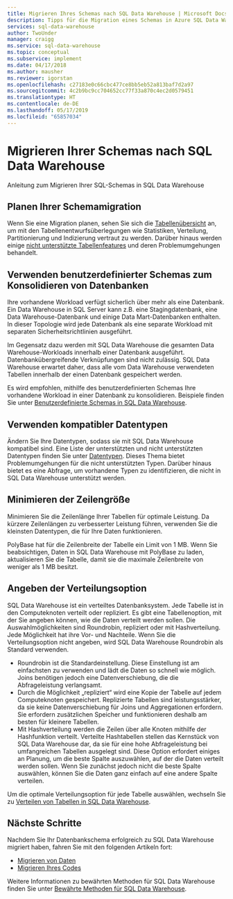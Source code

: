 ```yaml
---
title: Migrieren Ihres Schemas nach SQL Data Warehouse | Microsoft Docs
description: Tipps für die Migration eines Schemas in Azure SQL Data Warehouse zum Entwickeln von Lösungen.
services: sql-data-warehouse
author: TwoUnder
manager: craigg
ms.service: sql-data-warehouse
ms.topic: conceptual
ms.subservice: implement
ms.date: 04/17/2018
ms.author: mausher
ms.reviewer: igorstan
ms.openlocfilehash: c27183e0c66cbc477ce8bb5eb52a813baf7d2a97
ms.sourcegitcommit: 4c2b9bc9cc704652cc77f33a870c4ec2d0579451
ms.translationtype: HT
ms.contentlocale: de-DE
ms.lasthandoff: 05/17/2019
ms.locfileid: "65857034"
---
```

# <a name="migrate-your-schemas-to-sql-data-warehouse"></a>Migrieren Ihrer Schemas nach SQL Data Warehouse
Anleitung zum Migrieren Ihrer SQL-Schemas in SQL Data Warehouse 

## <a name="plan-your-schema-migration"></a>Planen Ihrer Schemamigration

Wenn Sie eine Migration planen, sehen Sie sich die [Tabellenübersicht][table overview] an, um mit den Tabellenentwurfsüberlegungen wie Statistiken, Verteilung, Partitionierung und Indizierung vertraut zu werden.  Darüber hinaus werden einige [nicht unterstützte Tabellenfeatures][unsupported table features] und deren Problemumgehungen behandelt.

## <a name="use-user-defined-schemas-to-consolidate-databases"></a>Verwenden benutzerdefinierter Schemas zum Konsolidieren von Datenbanken

Ihre vorhandene Workload verfügt sicherlich über mehr als eine Datenbank. Ein Data Warehouse in SQL Server kann z.B. eine Stagingdatenbank, eine Data Warehouse-Datenbank und einige Data Mart-Datenbanken enthalten. In dieser Topologie wird jede Datenbank als eine separate Workload mit separaten Sicherheitsrichtlinien ausgeführt.

Im Gegensatz dazu werden mit SQL Data Warehouse die gesamten Data Warehouse-Workloads innerhalb einer Datenbank ausgeführt. Datenbankübergreifende Verknüpfungen sind nicht zulässig. SQL Data Warehouse erwartet daher, dass alle vom Data Warehouse verwendeten Tabellen innerhalb der einen Datenbank gespeichert werden.

Es wird empfohlen, mithilfe des benutzerdefinierten Schemas Ihre vorhandene Workload in einer Datenbank zu konsolidieren. Beispiele finden Sie unter [Benutzerdefinierte Schemas in SQL Data Warehouse](sql-data-warehouse-develop-user-defined-schemas.md).

## <a name="use-compatible-data-types"></a>Verwenden kompatibler Datentypen
Ändern Sie Ihre Datentypen, sodass sie mit SQL Data Warehouse kompatibel sind. Eine Liste der unterstützten und nicht unterstützten Datentypen finden Sie unter [Datentypen][data types]. Dieses Thema bietet Problemumgehungen für die nicht unterstützten Typen. Darüber hinaus bietet es eine Abfrage, um vorhandene Typen zu identifizieren, die nicht in SQL Data Warehouse unterstützt werden.

## <a name="minimize-row-size"></a>Minimieren der Zeilengröße
Minimieren Sie die Zeilenlänge Ihrer Tabellen für optimale Leistung. Da kürzere Zeilenlängen zu verbesserter Leistung führen, verwenden Sie die kleinsten Datentypen, die für Ihre Daten funktionieren. 

PolyBase hat für die Zeilenbreite der Tabelle ein Limit von 1 MB.  Wenn Sie beabsichtigen, Daten in SQL Data Warehouse mit PolyBase zu laden, aktualisieren Sie die Tabelle, damit sie die maximale Zeilenbreite von weniger als 1 MB besitzt. 

<!--
- For example, this table uses variable length data but the largest possible size of the row is still less than 1 MB. PolyBase will load data into this table.

- This table uses variable length data and the defined row width is less than one MB. When loading rows, PolyBase allocates the full length of the variable-length data. The full length of this row is greater than one MB.  PolyBase will not load data into this table.  

-->

## <a name="specify-the-distribution-option"></a>Angeben der Verteilungsoption
SQL Data Warehouse ist ein verteiltes Datenbanksystem. Jede Tabelle ist in den Computeknoten verteilt oder repliziert. Es gibt eine Tabellenoption, mit der Sie angeben können, wie die Daten verteilt werden sollen. Die Auswahlmöglichkeiten sind Roundrobin, repliziert oder mit Hashverteilung. Jede Möglichkeit hat ihre Vor- und Nachteile. Wenn Sie die Verteilungsoption nicht angeben, wird SQL Data Warehouse Roundrobin als Standard verwenden.

- Roundrobin ist die Standardeinstellung. Diese Einstellung ist am einfachsten zu verwenden und lädt die Daten so schnell wie möglich. Joins benötigen jedoch eine Datenverschiebung, die die Abfrageleistung verlangsamt.
- Durch die Möglichkeit „repliziert“ wird eine Kopie der Tabelle auf jedem Computeknoten gespeichert. Replizierte Tabellen sind leistungsstärker, da sie keine Datenverschiebung für Joins und Aggregationen erfordern. Sie erfordern zusätzlichen Speicher und funktionieren deshalb am besten für kleinere Tabellen.
- Mit Hashverteilung werden die Zeilen über alle Knoten mithilfe der Hashfunktion verteilt. Verteilte Hashtabellen stellen das Kernstück von SQL Data Warehouse dar, da sie für eine hohe Abfrageleistung bei umfangreichen Tabellen ausgelegt sind. Diese Option erfordert einiges an Planung, um die beste Spalte auszuwählen, auf der die Daten verteilt werden sollen. Wenn Sie zunächst jedoch nicht die beste Spalte auswählen, können Sie die Daten ganz einfach auf eine andere Spalte verteilen. 

Um die optimale Verteilungsoption für jede Tabelle auswählen, wechseln Sie zu [Verteilen von Tabellen in SQL Data Warehouse](sql-data-warehouse-tables-distribute.md).


## <a name="next-steps"></a>Nächste Schritte
Nachdem Sie Ihr Datenbankschema erfolgreich zu SQL Data Warehouse migriert haben, fahren Sie mit den folgenden Artikeln fort:

* [Migrieren von Daten][Migrate your data]
* [Migrieren Ihres Codes][Migrate your code]

Weitere Informationen zu bewährten Methoden für SQL Data Warehouse finden Sie unter [Bewährte Methoden für SQL Data Warehouse][best practices].

<!--Image references-->

<!--Article references-->
[Migrate your code]: ./sql-data-warehouse-migrate-code.md
[Migrate your data]: ./sql-data-warehouse-migrate-data.md
[best practices]: ./sql-data-warehouse-best-practices.md
[table overview]: ./sql-data-warehouse-tables-overview.md
[unsupported table features]: ./sql-data-warehouse-tables-overview.md#unsupported-table-features
[data types]: ./sql-data-warehouse-tables-data-types.md
[unsupported data types]: ./sql-data-warehouse-tables-data-types.md#unsupported-data-types

<!--MSDN references-->


<!--Other Web references-->
